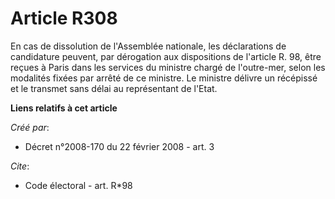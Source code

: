 # Article R308

En cas de dissolution de l'Assemblée nationale, les déclarations de candidature peuvent, par dérogation aux dispositions de
l'article R. 98, être reçues à Paris dans les services du ministre chargé de l'outre-mer, selon les modalités fixées par
arrêté de ce ministre. Le ministre délivre un récépissé et le transmet sans délai au représentant de l'Etat.

**Liens relatifs à cet article**

_Créé par_:

  - Décret n°2008-170 du 22 février 2008 - art. 3

_Cite_:

  - Code électoral - art. R*98
